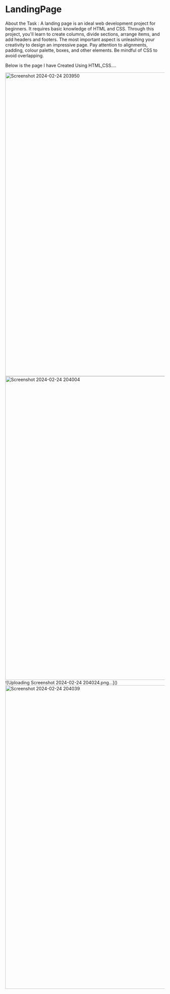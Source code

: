 # LandingPage
About the Task : A landing page is an ideal web development project for beginners. It requires basic
knowledge of HTML and CSS. Through this project, you'll learn to create columns, divide
sections, arrange items, and add headers and footers. The most important aspect is unleashing your creativity to design an impressive page. Pay attention to alignments, padding, colour palette, boxes, and other elements. Be mindful of CSS to avoid overlapping.

Below is the page I have Created Using HTML,CSS....

<img width="960" alt="Screenshot 2024-02-24 203950" src="https://github.com/gsnlmounika899/codeway_LandingPage/assets/128975492/678f3333-b7a1-44a1-8dcf-575009ec2b61">
<img width="960" alt="Screenshot 2024-02-24 204004" src="https://github.com/gsnlmounika899/codeway_LandingPage/assets/128975492/0e4129d4-7719-417e-9cf0-3789b5a838fb">
![Uploading Screenshot 2024-02-24 204024.png…]()
<img width="960" alt="Screenshot 2024-02-24 204039" src="https://github.com/gsnlmounika899/codeway_LandingPage/assets/128975492/e5208453-7240-4015-86dc-283e005c1952">



